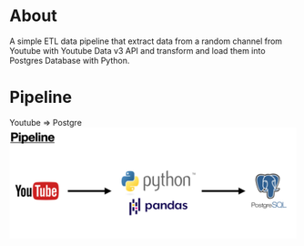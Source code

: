 # About
A simple ETL data pipeline that extract data from a random channel from Youtube with Youtube Data v3 API and transform and load them into Postgres Database with Python.

# Pipeline

Youtube => Postgre
![pipeline](images/img_pipeline.jpg)

